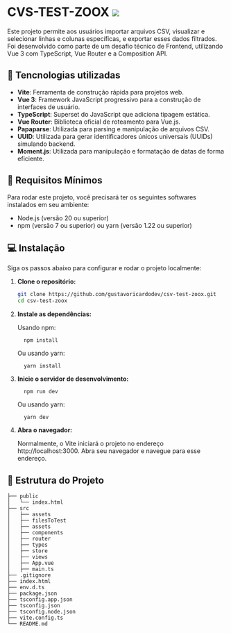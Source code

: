 # CVS-TEST-ZOOX <img href="#" src="https://img.shields.io/badge/Vue.js-000000?style=for-the-badge&logo=vue.js&logoColor=4FC08D" />

Este projeto permite aos usuários importar arquivos CSV, visualizar e selecionar linhas e colunas específicas, e exportar esses dados filtrados. Foi desenvolvido como parte de um desafio técnico de Frontend, utilizando Vue 3 com TypeScript, Vue Router e a Composition API.

## 🚀 Tencnologias utilizadas

- **Vite**: Ferramenta de construção rápida para projetos web.
- **Vue 3**: Framework JavaScript progressivo para a construção de interfaces de usuário.
- **TypeScript**: Superset do JavaScript que adiciona tipagem estática.
- **Vue Router**: Biblioteca oficial de roteamento para Vue.js.
- **Papaparse**: Utilizada para parsing e manipulação de arquivos CSV.
- **UUID**: Utilizada para gerar identificadores únicos universais (UUIDs) simulando backend.
- **Moment.js**: Utilizada para manipulação e formatação de datas de forma eficiente.

## 🚨 Requisitos Mínimos

Para rodar este projeto, você precisará ter os seguintes softwares instalados em seu ambiente:

- Node.js (versão 20 ou superior)
- npm (versão 7 ou superior) ou yarn (versão 1.22 ou superior)

## 💻 Instalação

Siga os passos abaixo para configurar e rodar o projeto localmente:

1. **Clone o repositório:**

   ```bash
   git clone https://github.com/gustavoricardodev/csv-test-zoox.git
   cd csv-test-zoox
   ```

2. **Instale as dependências:**

    Usando npm:


    ```
      npm install
    ```

    Ou usando yarn:


    ```
      yarn install
    ```
3. **Inicie o servidor de desenvolvimento:**

    
    ```
      npm run dev
    ```

    Ou usando yarn:


    ```
      yarn dev
    ```

4. **Abra o navegador:**

    Normalmente, o Vite iniciará o projeto no endereço http://localhost:3000. Abra seu navegador e navegue para esse endereço.

## 📁 Estrutura do Projeto
```
├── public
│   └── index.html
├── src
│   ├── assets
│   ├── filesToTest
│   ├── assets
│   ├── components
│   ├── router
│   ├── types
│   ├── store
│   ├── views
│   ├── App.vue
│   ├── main.ts
├── .gitignore
├── index.html
├── env.d.ts
├── package.json
├── tsconfig.app.json
├── tsconfig.json
├── tsconfig.node.json
├── vite.config.ts
└── README.md
```
